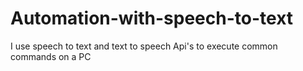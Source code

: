 # Automation-with-speech-to-text
I use speech to text and text to speech Api's to execute common commands on a PC
